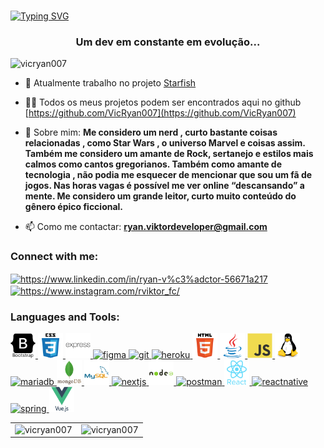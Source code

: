 <br>[![Typing SVG](https://readme-typing-svg.demolab.com?font=Changa&weight=500&size=16&duration=3000&pause=1000&color=9E57E0&center=true&vCenter=true&width=435&lines=Hi%F0%9F%91%8B%F0%9F%8F%BF%2CSou+Ryan+V%C3%ADctor+%F0%9F%91%A8%F0%9F%8F%BE;Tenho+20+anos%F0%9F%90%A3;Atualmente+curso+ADS+no+IFPE+Campus+Garanhuns+%F0%9F%92%BB;Seja+bem-+vindo(a)+e+aproveite+a+vista+%F0%9F%98%89)](https://git.io/typing-svg)
<h3 align="center">Um dev em constante em evolução...</h3>

<p align="left"> <img src="https://komarev.com/ghpvc/?username=vicryan007&label=Profile%20views&color=0e75b6&style=flat" alt="vicryan007" /> </p>

- 🔭 Atualmente trabalho no projeto [Starfish](https://github.com/StarfishCloud)

- 👨‍💻 Todos os meus projetos podem ser encontrados aqui no github [https://github.com/VicRyan007](https://github.com/VicRyan007)

- 💬 Sobre mim: **Me considero um nerd , curto bastante coisas relacionadas , como Star Wars , o universo Marvel e coisas assim. Também me considero um amante de Rock, sertanejo e estilos mais calmos como cantos gregorianos. Também como amante de tecnologia , não podia me esquecer de mencionar que sou um fã de jogos. Nas horas vagas é possível me ver online “descansando” a mente. Me considero um grande leitor, curto muito conteúdo do gênero épico ficcional.**

- 📫 Como me contactar: **ryan.viktordeveloper@gmail.com**

<h3 align="left">Connect with me:</h3>
<p align="left">
<a href="https://linkedin.com/in/https://www.linkedin.com/in/ryan-v%c3%adctor-56671a217" target="blank"><img align="center" src="https://raw.githubusercontent.com/rahuldkjain/github-profile-readme-generator/master/src/images/icons/Social/linked-in-alt.svg" alt="https://www.linkedin.com/in/ryan-v%c3%adctor-56671a217" height="30" width="40" /></a>
<a href="https://instagram.com/https://www.instagram.com/rviktor_fc/" target="blank"><img align="center" src="https://raw.githubusercontent.com/rahuldkjain/github-profile-readme-generator/master/src/images/icons/Social/instagram.svg" alt="https://www.instagram.com/rviktor_fc/" height="30" width="40" /></a>
</p>

<h3 align="left">Languages and Tools:</h3>
<p align="left"> <a href="https://getbootstrap.com" target="_blank" rel="noreferrer"> <img src="https://raw.githubusercontent.com/devicons/devicon/master/icons/bootstrap/bootstrap-plain-wordmark.svg" alt="bootstrap" width="40" height="40"/> </a> <a href="https://www.w3schools.com/css/" target="_blank" rel="noreferrer"> <img src="https://raw.githubusercontent.com/devicons/devicon/master/icons/css3/css3-original-wordmark.svg" alt="css3" width="40" height="40"/> </a> <a href="https://expressjs.com" target="_blank" rel="noreferrer"> <img src="https://raw.githubusercontent.com/devicons/devicon/master/icons/express/express-original-wordmark.svg" alt="express" width="40" height="40"/> </a> <a href="https://www.figma.com/" target="_blank" rel="noreferrer"> <img src="https://www.vectorlogo.zone/logos/figma/figma-icon.svg" alt="figma" width="40" height="40"/> </a> <a href="https://git-scm.com/" target="_blank" rel="noreferrer"> <img src="https://www.vectorlogo.zone/logos/git-scm/git-scm-icon.svg" alt="git" width="40" height="40"/> </a> <a href="https://heroku.com" target="_blank" rel="noreferrer"> <img src="https://www.vectorlogo.zone/logos/heroku/heroku-icon.svg" alt="heroku" width="40" height="40"/> </a> <a href="https://www.w3.org/html/" target="_blank" rel="noreferrer"> <img src="https://raw.githubusercontent.com/devicons/devicon/master/icons/html5/html5-original-wordmark.svg" alt="html5" width="40" height="40"/> </a> <a href="https://www.java.com" target="_blank" rel="noreferrer"> <img src="https://raw.githubusercontent.com/devicons/devicon/master/icons/java/java-original.svg" alt="java" width="40" height="40"/> </a> <a href="https://developer.mozilla.org/en-US/docs/Web/JavaScript" target="_blank" rel="noreferrer"> <img src="https://raw.githubusercontent.com/devicons/devicon/master/icons/javascript/javascript-original.svg" alt="javascript" width="40" height="40"/> </a> <a href="https://www.linux.org/" target="_blank" rel="noreferrer"> <img src="https://raw.githubusercontent.com/devicons/devicon/master/icons/linux/linux-original.svg" alt="linux" width="40" height="40"/> </a> <a href="https://mariadb.org/" target="_blank" rel="noreferrer"> <img src="https://www.vectorlogo.zone/logos/mariadb/mariadb-icon.svg" alt="mariadb" width="40" height="40"/> </a> <a href="https://www.mongodb.com/" target="_blank" rel="noreferrer"> <img src="https://raw.githubusercontent.com/devicons/devicon/master/icons/mongodb/mongodb-original-wordmark.svg" alt="mongodb" width="40" height="40"/> </a> <a href="https://www.mysql.com/" target="_blank" rel="noreferrer"> <img src="https://raw.githubusercontent.com/devicons/devicon/master/icons/mysql/mysql-original-wordmark.svg" alt="mysql" width="40" height="40"/> </a> <a href="https://nextjs.org/" target="_blank" rel="noreferrer"> <img src="https://cdn.worldvectorlogo.com/logos/nextjs-2.svg" alt="nextjs" width="40" height="40"/> </a> <a href="https://nodejs.org" target="_blank" rel="noreferrer"> <img src="https://raw.githubusercontent.com/devicons/devicon/master/icons/nodejs/nodejs-original-wordmark.svg" alt="nodejs" width="40" height="40"/> </a> <a href="https://postman.com" target="_blank" rel="noreferrer"> <img src="https://www.vectorlogo.zone/logos/getpostman/getpostman-icon.svg" alt="postman" width="40" height="40"/> </a> <a href="https://reactjs.org/" target="_blank" rel="noreferrer"> <img src="https://raw.githubusercontent.com/devicons/devicon/master/icons/react/react-original-wordmark.svg" alt="react" width="40" height="40"/> </a> <a href="https://reactnative.dev/" target="_blank" rel="noreferrer"> <img src="https://reactnative.dev/img/header_logo.svg" alt="reactnative" width="40" height="40"/> </a> <a href="https://spring.io/" target="_blank" rel="noreferrer"> <img src="https://www.vectorlogo.zone/logos/springio/springio-icon.svg" alt="spring" width="40" height="40"/> </a> <a href="https://vuejs.org/" target="_blank" rel="noreferrer"> <img src="https://raw.githubusercontent.com/devicons/devicon/master/icons/vuejs/vuejs-original-wordmark.svg" alt="vuejs" width="40" height="40"/> </a> </p>

<table align="center">
  <tr>
     <td align="center" style="padding=0;width=50%;">
        <img align="left" src="https://github-readme-stats.vercel.app/api/top-langs?username=vicryan007&show_icons=true&locale=en&layout=compact" alt="vicryan007" />        
     </td>
    <td align="center" style="padding=0;width=50%;">
        <img align="right" src="https://github-readme-stats.vercel.app/api?username=vicryan007&show_icons=true&locale=en" alt="vicryan007" />        
    </td>
  </tr>
</table>




